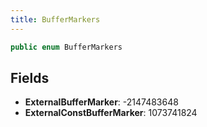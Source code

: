 ```yaml
---
title: BufferMarkers
---
```


```csharp
public enum BufferMarkers
```

## Fields

- **ExternalBufferMarker**: -2147483648
- **ExternalConstBufferMarker**: 1073741824

